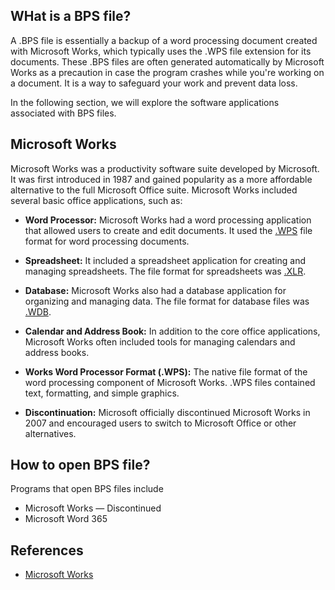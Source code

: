 ## WHat is a BPS file?

A .BPS file is essentially a backup of a word processing document created with Microsoft Works, which typically uses the .WPS file extension for its documents. These .BPS files are often generated automatically by Microsoft Works as a precaution in case the program crashes while you're working on a document. It is a way to safeguard your work and prevent data loss.

In the following section, we will explore the software applications associated with BPS files.

## Microsoft Works

Microsoft Works was a productivity software suite developed by Microsoft. It was first introduced in 1987 and gained popularity as a more affordable alternative to the full Microsoft Office suite. Microsoft Works included several basic office applications, such as:

- **Word Processor:** Microsoft Works had a word processing application that allowed users to create and edit documents. It used the [.WPS](/word-processing/wps/) file format for word processing documents.

- **Spreadsheet:** It included a spreadsheet application for creating and managing spreadsheets. The file format for spreadsheets was [.XLR](/spreadsheet/xlr/).

- **Database:** Microsoft Works also had a database application for organizing and managing data. The file format for database files was [.WDB](/database/wdb/).

- **Calendar and Address Book:** In addition to the core office applications, Microsoft Works often included tools for managing calendars and address books.

- **Works Word Processor Format (.WPS):** The native file format of the word processing component of Microsoft Works. .WPS files contained text, formatting, and simple graphics.

- **Discontinuation:** Microsoft officially discontinued Microsoft Works in 2007 and encouraged users to switch to Microsoft Office or other alternatives.

## How to open BPS file?

Programs that open BPS files include

- Microsoft Works  —  Discontinued
- Microsoft Word 365

## References
* [Microsoft Works](https://en.wikipedia.org/wiki/Microsoft_Works)
